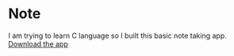 # Note
I am trying to learn C language so I built this basic note taking app.
[Download the app](https://github.com/Wiceriniel/note/releases/download/1.0/note.exe)
